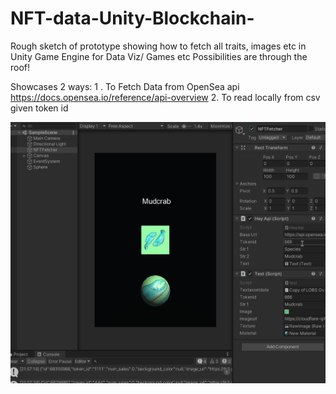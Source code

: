 # NFT-data-Unity-Blockchain-
Rough sketch of prototype showing how to fetch all traits, images etc in Unity Game Engine for Data Viz/ Games etc Possibilities are through the roof!

Showcases 2 ways: 
1 . To Fetch Data from OpenSea api https://docs.opensea.io/reference/api-overview 
2. To read locally from csv given token id


![alt text](https://github.com/saszer/NFT-data-Unity-Blockchain-/blob/main/nft%20blockchain%20unity%20game%20data%20viz.gif)
